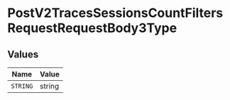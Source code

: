 # PostV2TracesSessionsCountFiltersRequestRequestBody3Type


## Values

| Name     | Value    |
| -------- | -------- |
| `STRING` | string   |